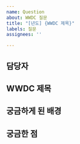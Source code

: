 ```yaml
---
name: Question
about: WWDC 질문
title: "[년도] {WWDC 제목}"
labels: 질문
assignees: ''

---
```


## 담당자 

## WWDC 제목

## 궁금하게 된 배경

## 궁금한 점
